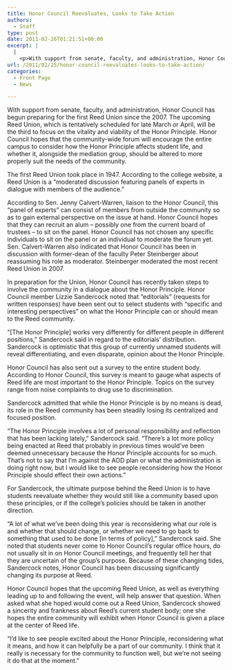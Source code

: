 ```yaml
---
title: Honor Council Reevaluates, Looks to Take Action
authors: 
  - Staff
type: post
date: 2011-02-26T01:21:51+00:00
excerpt: |
  |
    <p>With support from senate, faculty, and administration, Honor Council has begun preparing for the first Reed Union since the 2007. The upcoming Reed Union, which is tentatively scheduled for late March or April, will be the third to focus on the vitality and viability of the Honor Principle. Honor Council hopes that the community-wide forum will encourage the entire campus to consider how the Honor Principle affects student life, and whether it, alongside the mediation group, should be altered to more properly suit the needs of the community.</p>
url: /2011/02/25/honor-council-reevaluates-looks-to-take-action/
categories:
  - Front Page
  - News

---
```

With support from senate, faculty, and administration, Honor Council has begun preparing for the first Reed Union since the 2007. The upcoming Reed Union, which is tentatively scheduled for late March or April, will be the third to focus on the vitality and viability of the Honor Principle. Honor Council hopes that the community-wide forum will encourage the entire campus to consider how the Honor Principle affects student life, and whether it, alongside the mediation group, should be altered to more properly suit the needs of the community.

The first Reed Union took place in 1947. According to the college website, a Reed Union is a “moderated discussion featuring panels of experts in dialogue with members of the audience.”

According to Sen. Jenny Calvert-Warren, liaison to the Honor Council, this “panel of experts” can consist of members from outside the community so as to gain external perspective on the issue at hand. Honor Council hopes that they can recruit an alum – possibly one from the current board of trustees – to sit on the panel. Honor Council has not chosen any specific individuals to sit on the panel or an individual to moderate the forum yet. Sen. Calvert-Warren also indicated that Honor Council has been in discussion with former-dean of the faculty Peter Steinberger about reassuming his role as moderator. Steinberger moderated the most recent Reed Union in 2007.

In preparation for the Union, Honor Council has recently taken steps to involve the community in a dialogue about the Honor Principle. Honor Council member Lizzie Sandercock noted that “editorials” (requests for written responses) have been sent out to select students with “specific and interesting perspectives” on what the Honor Principle can or should mean to the Reed community.

“[The Honor Principle] works very differently for different people in different positions,” Sandercock said in regard to the editorials’ distribution. Sandercock is optimistic that this group of currently unnamed students will reveal differentiating, and even disparate, opinion about the Honor Principle.

Honor Council has also sent out a survey to the entire student body. According to Honor Council, this survey is meant to gauge what aspects of Reed life are most important to the Honor Principle. Topics on the survey range from noise complaints to drug use to discrimination.

Sandercock admitted that while the Honor Principle is by no means is dead, its role in the Reed community has been steadily losing its centralized and focused position.

“The Honor Principle involves a lot of personal responsibility and reflection that has been lacking lately,” Sandercock said. “There’s a lot more policy being enacted at Reed that probably in previous times would’ve been deemed unnecessary because the Honor Principle accounts for so much. That’s not to say that I’m against the AOD plan or what the administration is doing right now, but I would like to see people reconsidering how the Honor Principle should effect their own actions.”

For Sandercock, the ultimate purpose behind the Reed Union is to have students reevaluate whether they would still like a community based upon these principles, or if the college’s policies should be taken in another direction.

“A lot of what we’ve been doing this year is reconsidering what our role is and whether that should change, or whether we need to go back to something that used to be done [in terms of policy],” Sandercock said. She noted that students never come to Honor Council’s regular office hours, do not usually sit in on Honor Council meetings, and frequently tell her that they are uncertain of the group’s purpose. Because of these changing tides, Sandercock notes, Honor Council has been discussing significantly changing its purpose at Reed.

Honor Council hopes that the upcoming Reed Union, as well as everything leading up to and following the event, will help answer that question. When asked what she hoped would come out a Reed Union, Sandercock showed a sincerity and frankness about Reed’s current student body; one she hopes the entire community will exhibit when Honor Council is given a place at the center of Reed life.

“I’d like to see people excited about the Honor Principle, reconsidering what it means, and how it can helpfully be a part of our community. I think that it really is necessary for the community to function well, but we’re not seeing it do that at the moment.”